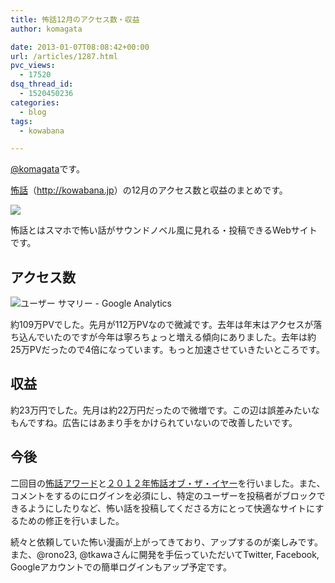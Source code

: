 ```yaml
---
title: 怖話12月のアクセス数・収益
author: komagata

date: 2013-01-07T08:08:42+00:00
url: /articles/1287.html
pvc_views:
  - 17520
dsq_thread_id:
  - 1520450236
categories:
  - blog
tags:
  - kowabana

---
```

[@komagata][1]です。

<a href="http://kowabana.jp" title="怖話" target="_blank">怖話</a>（<a href="http://kowabana.jp" title="怖話" target="_blank">http://kowabana.jp</a>）の12月のアクセス数と収益のまとめです。


  <a href="http://kowabana.jp"><img src="http://p.nanapi.jp/r/20120228/20120228194536_4f4cb050d3cc9.jpg" /></a>


怖話とはスマホで怖い話がサウンドノベル風に見れる・投稿できるWebサイトです。

## アクセス数


  <img src="https://lh3.googleusercontent.com/-C7XjM1ncsag/UOp8HkJOP2I/AAAAAAAACkw/FOAaQPUqzOs/s400/Screen%2520Shot%25202013-01-07%2520at%25204.40.29%2520PM.png" alt="ユーザー サマリー - Google Analytics" />


約109万PVでした。先月が112万PVなので微減です。去年は年末はアクセスが落ち込んでいたのですが今年は寧ろちょっと増える傾向にありました。去年は約25万PVだったので4倍になっています。もっと加速させていきたいところです。

## 収益

約23万円でした。先月は約22万円だったので微増です。この辺は誤差みたいなもんですね。広告にはあまり手をかけられていないので改善したいです。

## 今後

二回目の<a href="http://kowabana.jp/rankings/award" title="怖話アワード" target="_blank">怖話アワード</a>と<a href="http://kowabana.jp/rankings/koty/2012" title="２０１２年怖話オブ・ザ・イヤー" target="_blank">２０１２年怖話オブ・ザ・イヤー</a>を行いました。また、コメントをするのにログインを必須にし、特定のユーザーを投稿者がブロックできるようにしたりなど、怖い話を投稿してくださる方にとって快適なサイトにするための修正を行いました。

続々と依頼していた怖い漫画が上がってきており、アップするのが楽しみです。また、@rono23, @tkawaさんに開発を手伝っていただいてTwitter, Facebook, Googleアカウントでの簡単ログインもアップ予定です。

 [1]: http://twitter.com/komagata